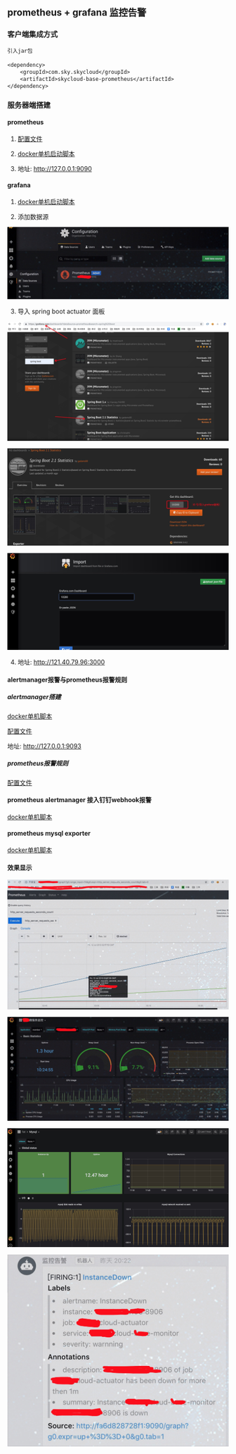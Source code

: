 ## prometheus + grafana 监控告警

### 客户端集成方式

```
引入jar包

<dependency>
    <groupId>com.sky.skycloud</groupId>
    <artifactId>skycloud-base-prometheus</artifactId>
</dependency>

```

### 服务器端搭建

#### prometheus

1. [配置文件](../doc/script/prometheus/conf/prometheus.yml)

2. [docker单机启动脚本](../doc/script/prometheus/start.sh)

3. 地址: http://127.0.0.1:9090

#### grafana

1. [docker单机启动脚本](../doc/script/grafana/start.sh)

2. 添加数据源

![数据源](../doc/image/grafana_01.png)

3. 导入 spring boot actuator 面板

![数据源](../doc/image/grafana_02.png)

![数据源](../doc/image/grafana_03.png)

![数据源](../doc/image/grafana_04.png)

4. 地址: http://121.40.79.96:3000

#### alertmanager报警与prometheus报警规则

##### alertmanager搭建

[docker单机脚本](../doc/script/alertmanager/start.sh)

[配置文件](../doc/script/alertmanager/conf/config.yml)

地址: http://127.0.0.1:9093

##### prometheus报警规则

[配置文件](../doc/script/prometheus/conf/rules/up.yml)

#### prometheus alertmanager 接入钉钉webhook报警

[docker单机脚本](../doc/script/prometheus-webhook-dingtalk/start.sh)


#### prometheus mysql exporter

[docker单机脚本](../doc/script/prometheus_exporter/mysqld-exporter/start.sh)



#### 效果显示

![prometheus](../doc/image/prometheus_01.png)


![grafana](../doc/image/grafana_05.png)


![grafana](../doc/image/grafana_06.png)


![grafana](../doc/image/alertmanager_01.png)




